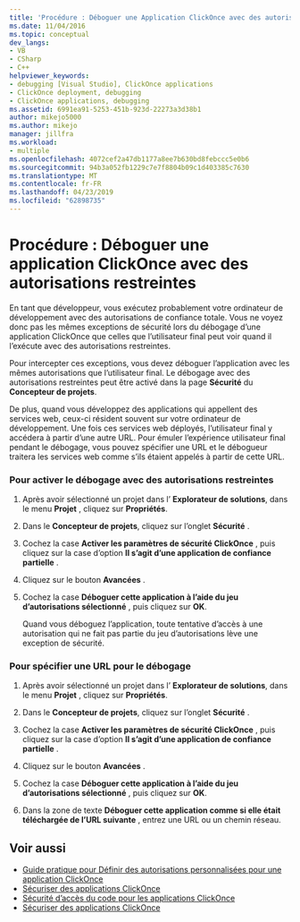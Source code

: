 ```yaml
---
title: 'Procédure : Déboguer une Application ClickOnce avec des autorisations restreintes | Microsoft Docs'
ms.date: 11/04/2016
ms.topic: conceptual
dev_langs:
- VB
- CSharp
- C++
helpviewer_keywords:
- debugging [Visual Studio], ClickOnce applications
- ClickOnce deployment, debugging
- ClickOnce applications, debugging
ms.assetid: 6991ea91-5253-451b-923d-22273a3d38b1
author: mikejo5000
ms.author: mikejo
manager: jillfra
ms.workload:
- multiple
ms.openlocfilehash: 4072cef2a47db1177a8ee7b630bd8febccc5e0b6
ms.sourcegitcommit: 94b3a052fb1229c7e7f8804b09c1d403385c7630
ms.translationtype: MT
ms.contentlocale: fr-FR
ms.lasthandoff: 04/23/2019
ms.locfileid: "62898735"
---
```

# <a name="how-to-debug-a-clickonce-application-with-restricted-permissions"></a>Procédure : Déboguer une application ClickOnce avec des autorisations restreintes
En tant que développeur, vous exécutez probablement votre ordinateur de développement avec des autorisations de confiance totale. Vous ne voyez donc pas les mêmes exceptions de sécurité lors du débogage d’une application ClickOnce que celles que l’utilisateur final peut voir quand il l’exécute avec des autorisations restreintes.

 Pour intercepter ces exceptions, vous devez déboguer l’application avec les mêmes autorisations que l’utilisateur final. Le débogage avec des autorisations restreintes peut être activé dans la page **Sécurité** du **Concepteur de projets**.

 De plus, quand vous développez des applications qui appellent des services web, ceux-ci résident souvent sur votre ordinateur de développement. Une fois ces services web déployés, l’utilisateur final y accédera à partir d’une autre URL. Pour émuler l’expérience utilisateur final pendant le débogage, vous pouvez spécifier une URL et le débogueur traitera les services web comme s’ils étaient appelés à partir de cette URL.

### <a name="to-enable-debugging-with-restricted-permissions"></a>Pour activer le débogage avec des autorisations restreintes

1. Après avoir sélectionné un projet dans l’ **Explorateur de solutions**, dans le menu **Projet** , cliquez sur **Propriétés**.

2. Dans le **Concepteur de projets**, cliquez sur l’onglet **Sécurité** .

3. Cochez la case **Activer les paramètres de sécurité ClickOnce** , puis cliquez sur la case d’option **Il s’agit d’une application de confiance partielle** .

4. Cliquez sur le bouton **Avancées** .

5. Cochez la case **Déboguer cette application à l’aide du jeu d’autorisations sélectionné** , puis cliquez sur **OK**.

     Quand vous déboguez l’application, toute tentative d’accès à une autorisation qui ne fait pas partie du jeu d’autorisations lève une exception de sécurité.

### <a name="to-specify-a-url-for-debugging"></a>Pour spécifier une URL pour le débogage

1. Après avoir sélectionné un projet dans l’ **Explorateur de solutions**, dans le menu **Projet** , cliquez sur **Propriétés**.

2. Dans le **Concepteur de projets**, cliquez sur l’onglet **Sécurité** .

3. Cochez la case **Activer les paramètres de sécurité ClickOnce** , puis cliquez sur la case d’option **Il s’agit d’une application de confiance partielle** .

4. Cliquez sur le bouton **Avancées** .

5. Cochez la case **Déboguer cette application à l’aide du jeu d’autorisations sélectionné** , puis cliquez sur **OK**.

6. Dans la zone de texte **Déboguer cette application comme si elle était téléchargée de l’URL suivante** , entrez une URL ou un chemin réseau.

## <a name="see-also"></a>Voir aussi
- [Guide pratique pour Définir des autorisations personnalisées pour une application ClickOnce](../deployment/how-to-set-custom-permissions-for-a-clickonce-application.md)
- [Sécuriser des applications ClickOnce](../deployment/securing-clickonce-applications.md)
- [Sécurité d’accès du code pour les applications ClickOnce](../deployment/code-access-security-for-clickonce-applications.md)
- [Sécuriser des applications ClickOnce](../deployment/securing-clickonce-applications.md)